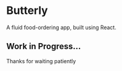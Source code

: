 # Butterly
A fluid food-ordering app, built using React.

## Work in Progress...
Thanks for waiting patiently
